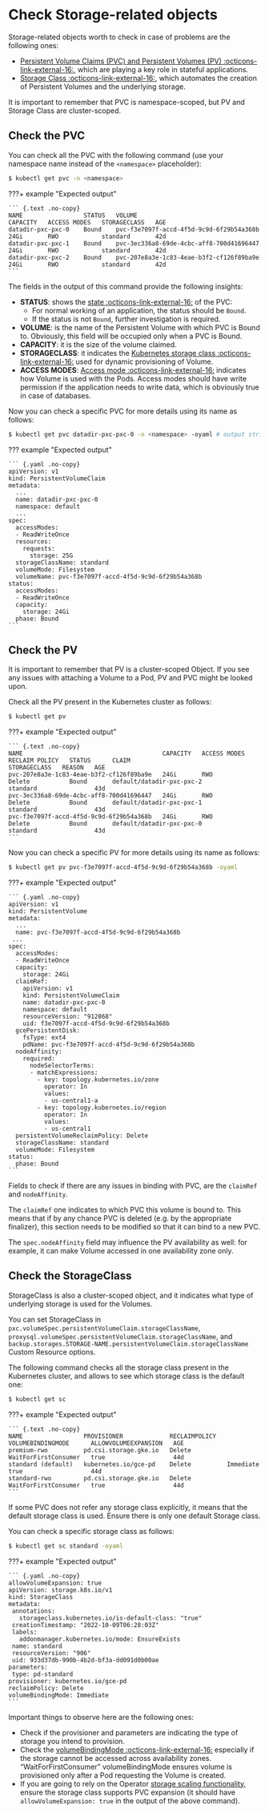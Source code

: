 # Check Storage-related objects

Storage-related objects worth to check in case of problems are the following ones:

* [Persistent Volume Claims (PVC) and Persistent Volumes (PV) :octicons-link-external-16:](https://kubernetes.io/docs/concepts/storage/persistent-volumes/), which are playing a key role in stateful applications.
* [Storage Class :octicons-link-external-16:](https://kubernetes.io/docs/concepts/storage/storage-classes/), which automates the creation of Persistent Volumes and the underlying storage.

It is important to remember that PVC is namespace-scoped, but PV and Storage Class are cluster-scoped.

## Check the PVC

You can check all the PVC with the following command (use your namespace name instead of the `<namespace>` placeholder):

``` {.bash data-prompt="$" }
$ kubectl get pvc -n <namespace>
```

???+ example "Expected output"

    ``` {.text .no-copy}
    NAME                 STATUS   VOLUME                                     CAPACITY   ACCESS MODES   STORAGECLASS   AGE
    datadir-pxc-pxc-0    Bound    pvc-f3e7097f-accd-4f5d-9c9d-6f29b54a368b   24Gi       RWO            standard       42d
    datadir-pxc-pxc-1    Bound    pvc-3ec336a8-69de-4cbc-aff8-700d41696447   24Gi       RWO            standard       42d
    datadir-pxc-pxc-2    Bound    pvc-207e8a3e-1c83-4eae-b3f2-cf126f89ba9e   24Gi       RWO            standard       42d
    ```

The fields in the output of this command provide the following insights:

* **STATUS**: shows the [state :octicons-link-external-16:](https://kubernetes.io/docs/concepts/storage/persistent-volumes/#phase) of the PVC:
    * For normal working of an application, the status should be `Bound`.
    * If the status is not `Bound`, further investigation is required.
* **VOLUME**: is the name of the Persistent Volume with which PVC is Bound to. Obviously, this field will be occupied only when a PVC is Bound.
* **CAPACITY**: it is the size of the volume claimed.
* **STORAGECLASS**: it indicates the [Kubernetes storage class :octicons-link-external-16:](https://kubernetes.io/docs/concepts/storage/storage-classes/) used for dynamic provisioning of Volume.
* **ACCESS MODES**: [Access mode :octicons-link-external-16:](https://kubernetes.io/docs/concepts/storage/persistent-volumes/#access-modes) indicates how Volume is used with the Pods. Access modes should have write permission if the application needs to write data, which is obviously true in case of databases.

Now you can check a specific PVC for more details using its name as follows:

``` {.bash data-prompt="$" }
$ kubectl get pvc datadir-pxc-pxc-0 -n <namespace> -oyaml # output stripped for brevity, name of PVC may vary
```

??? example "Expected output"

    ``` {.yaml .no-copy}
    apiVersion: v1
    kind: PersistentVolumeClaim
    metadata:
      ...
      name: datadir-pxc-pxc-0
      namespace: default
      ...
    spec:
      accessModes:
      - ReadWriteOnce
      resources:
        requests:
          storage: 25G
      storageClassName: standard
      volumeMode: Filesystem
      volumeName: pvc-f3e7097f-accd-4f5d-9c9d-6f29b54a368b
    status:
      accessModes:
      - ReadWriteOnce
      capacity:
        storage: 24Gi
      phase: Bound
    ```

## Check the PV

It is important to remember that PV is a cluster-scoped Object. If you see any issues with attaching a Volume to a Pod, PV and PVC might be looked upon.

Check all the PV present in the Kubernetes cluster as follows:

``` {.bash data-prompt="$" }
$ kubectl get pv
```

???+ example "Expected output"

    ``` {.text .no-copy}
    NAME                                       CAPACITY   ACCESS MODES   RECLAIM POLICY   STATUS      CLAIM                                                      STORAGECLASS   REASON   AGE
    pvc-207e8a3e-1c83-4eae-b3f2-cf126f89ba9e   24Gi       RWO            Delete           Bound       default/datadir-pxc-pxc-2                                  standard                43d
    pvc-3ec336a8-69de-4cbc-aff8-700d41696447   24Gi       RWO            Delete           Bound       default/datadir-pxc-pxc-1                                  standard                43d
    pvc-f3e7097f-accd-4f5d-9c9d-6f29b54a368b   24Gi       RWO            Delete           Bound       default/datadir-pxc-pxc-0                                  standard                43d
    ```

Now you can check a specific PV for more details using its name as follows:

``` {.bash data-prompt="$" }
$ kubectl get pv pvc-f3e7097f-accd-4f5d-9c9d-6f29b54a368b -oyaml
```

???+ example "Expected output"

    ``` {.yaml .no-copy}
    apiVersion: v1
    kind: PersistentVolume
    metadata:
      ...
      name: pvc-f3e7097f-accd-4f5d-9c9d-6f29b54a368b
     ...
    spec:
      accessModes:
      - ReadWriteOnce
      capacity:
        storage: 24Gi
      claimRef:
        apiVersion: v1
        kind: PersistentVolumeClaim
        name: datadir-pxc-pxc-0
        namespace: default
        resourceVersion: "912868"
        uid: f3e7097f-accd-4f5d-9c9d-6f29b54a368b
      gcePersistentDisk:
        fsType: ext4
        pdName: pvc-f3e7097f-accd-4f5d-9c9d-6f29b54a368b
      nodeAffinity:
        required:
          nodeSelectorTerms:
          - matchExpressions:
            - key: topology.kubernetes.io/zone
              operator: In
              values:
              - us-central1-a
            - key: topology.kubernetes.io/region
              operator: In
              values:
              - us-central1
      persistentVolumeReclaimPolicy: Delete
      storageClassName: standard
      volumeMode: Filesystem
    status:
      phase: Bound
    ```

Fields to check if there are any issues in binding with PVC, are the `claimRef` and `nodeAffinity`.

The `claimRef` one indicates to which PVC this volume is bound to. This means that if by any chance PVC is deleted (e.g. by the appropriate finalizer), this section needs to be modified so that it can bind to a new PVC.

The `spec.nodeAffinity` field may influence the PV availability as well: for example, it can make Volume accessed in one availability zone only.

## Check the StorageClass

StorageClass is also a cluster-scoped object, and it indicates what type of underlying storage is used for the Volumes.

You can set StorageClass in `pxc.volumeSpec.persistentVolumeClaim.storageClassName`, `proxysql.volumeSpec.persistentVolumeClaim.storageClassName`, and `backup.storages.STORAGE-NAME.persistentVolumeClaim.storageClassName` Custom Resource options.

The following command checks all the storage class present in the Kubernetes cluster, and allows to see which storage class is the default one:

``` {.bash data-prompt="$" }
$ kubectl get sc
```

???+ example "Expected output"

    ``` {.text .no-copy}
    NAME                 PROVISIONER             RECLAIMPOLICY   VOLUMEBINDINGMODE      ALLOWVOLUMEEXPANSION   AGE
    premium-rwo          pd.csi.storage.gke.io   Delete          WaitForFirstConsumer   true                   44d
    standard (default)   kubernetes.io/gce-pd    Delete          Immediate              true                   44d
    standard-rwo         pd.csi.storage.gke.io   Delete          WaitForFirstConsumer   true                   44d
    ```

If some PVC does not refer any storage class explicitly, it means that the default storage class is used. Ensure there is only one default Storage class.

You can check a specific storage class as follows:

``` {.bash data-prompt="$" }
$ kubectl get sc standard -oyaml
```

???+ example "Expected output"

    ``` {.yaml .no-copy}
    allowVolumeExpansion: true
    apiVersion: storage.k8s.io/v1
    kind: StorageClass
    metadata:
     annotations:
       storageclass.kubernetes.io/is-default-class: "true"
     creationTimestamp: "2022-10-09T06:28:03Z"
     labels:
       addonmanager.kubernetes.io/mode: EnsureExists
     name: standard
     resourceVersion: "906"
     uid: 933d37db-990b-4b2d-bf3a-dd091d0b00ae
    parameters:
     type: pd-standard
    provisioner: kubernetes.io/gce-pd
    reclaimPolicy: Delete
    volumeBindingMode: Immediate
    ```

Important things to observe here are the following ones:

* Check if the provisioner and parameters are indicating the type of storage you intend to provision.
* Check the [volumeBindingMode :octicons-link-external-16:](https://kubernetes.io/docs/concepts/storage/storage-classes/#volume-binding-mode) especially if the storage cannot be accessed across availability zones. “WaitForFirstConsumer” volumeBindingMode ensures volume is provisioned only after a Pod requesting the Volume is created.
* If you are going to rely on the Operator [storage scaling functionality](scaling.md#automated-scaling-with-volume-expansion-capability), ensure the storage class supports PVC expansion (it should have  `allowVolumeExpansion: true` in the output of the above command).
